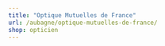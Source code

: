 ```yaml
---
title: "Optique Mutuelles de France"
url: /aubagne/optique-mutuelles-de-france/
shop: opticien
---
```

